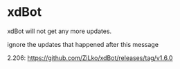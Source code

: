 # xdBot

xdBot will not get any more updates.

ignore the updates that happened after this message

2.206: https://github.com/ZiLko/xdBot/releases/tag/v1.6.0
